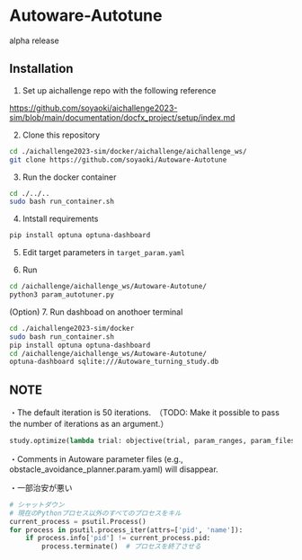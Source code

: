 # Autoware-Autotune

alpha release


## Installation

1. Set up aichallenge repo with the following reference

  https://github.com/soyaoki/aichallenge2023-sim/blob/main/documentation/docfx_project/setup/index.md

2. Clone this repository

```bash
cd ./aichallenge2023-sim/docker/aichallenge/aichallenge_ws/
git clone https://github.com/soyaoki/Autoware-Autotune
```

3. Run the docker container

```bash
cd ./../..
sudo bash run_container.sh
```

4. Intstall requirements

```bash
pip install optuna optuna-dashboard
```

5. Edit target parameters in `target_param.yaml`

6. Run 

```bash
cd /aichallenge/aichallenge_ws/Autoware-Autotune/
python3 param_autotuner.py 
```
(Option) 7. Run dashboad on anothoer terminal

```bash
cd ./aichallenge2023-sim/docker
sudo bash run_container.sh
pip install optuna optuna-dashboard
cd /aichallenge/aichallenge_ws/Autoware-Autotune/
optuna-dashboard sqlite:///Autoware_turning_study.db
```

## NOTE

・The default iteration is 50 iterations.　（TODO: Make it possible to pass the number of iterations as an argument.）

```python
study.optimize(lambda trial: objective(trial, param_ranges, param_files, target_param), n_trials=50)
```
・Comments in Autoware parameter files (e.g., obstacle_avoidance_planner.param.yaml) will disappear.

・一部治安が悪い
```python
# シャットダウン
# 現在のPythonプロセス以外のすべてのプロセスをキル
current_process = psutil.Process()
for process in psutil.process_iter(attrs=['pid', 'name']):
    if process.info['pid'] != current_process.pid:
        process.terminate()  # プロセスを終了させる
```
